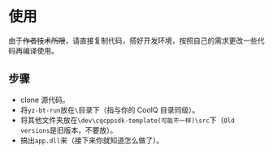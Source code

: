 # 使用

由于~~作者技术所限~~，请直接复制代码，搭好开发环境，按照自己的需求更改一些代码再编译使用。

## 步骤

- clone 源代码。
- 将`yz-bt-run`放在`\`目录下（指与你的 CoolQ 目录同级）。
- 将其他文件夹放在`\dev\cqcppsdk-template(可能不一样)\src`下（`Old versions`是旧版本，不要放）。
- 搞出`app.dll`来（接下来你就知道怎么做了）。